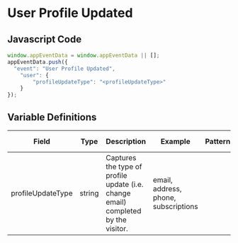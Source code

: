 # User Profile Updated

### 

## Javascript Code
```js
window.appEventData = window.appEventData || [];
appEventData.push({
  "event": "User Profile Updated",
    "user": {
        "profileUpdateType": "<profileUpdateType>"
    }
});
```

## Variable Definitions

|Field|Type|Description|Example|Pattern|Min Length|Max Length|Minimum|Maximum|Multiple Of|
| --- | --- | --- | --- | --- | --- | --- | --- | --- | --- |
|profileUpdateType|string|Captures the type of profile update \(i.e. change email\) completed by the visitor.|email, address, phone, subscriptions|||||||



